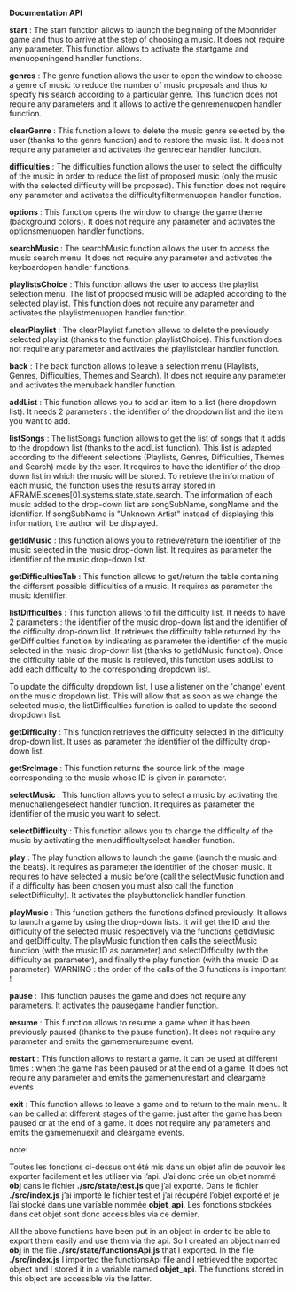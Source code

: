 ﻿**Documentation API** 

**start** : The start function allows to launch the beginning of the Moonrider game and thus to arrive at the step of choosing a music. It does not require any parameter. This function allows to activate the startgame and menuopeningend handler functions.

**genres** : The genre function allows the user to open the window to choose a genre of music to reduce the number of music proposals and thus to specify his search according to a particular genre. This function does not require any parameters and it allows to active the genremenuopen handler function. 

**clearGenre** : This function allows to delete the music genre selected by the user (thanks to the genre function) and to restore the music list. It does not require any parameter and activates the genreclear handler function.

**difficulties** : The difficulties function allows the user to select the difficulty of the music in order to reduce the list of proposed music (only the music with the selected difficulty will be proposed). This function does not require any parameter and activates the difficultyfiltermenuopen handler function. 

**options** : This function opens the window to change the game theme (background colors). It does not require any parameter and activates the optionsmenuopen handler functions.

**searchMusic** : The searchMusic function allows the user to access the music search menu. It does not require any parameter and activates the keyboardopen handler functions.

**playlistsChoice** : This function allows the user to access the playlist selection menu. The list of proposed music will be adapted according to the selected playlist. This function does not require any parameter and activates the playlistmenuopen handler function.

**clearPlaylist** : The clearPlaylist function allows to delete the previously selected playlist (thanks to the function playlistChoice). This function does not require any parameter and activates the playlistclear handler function.

**back** : The back function allows to leave a selection menu (Playlists, Genres, Difficulties, Themes and Search). It does not require any parameter and activates the menuback handler function.

**addList** : This function allows you to add an item to a list (here dropdown list). It needs 2 parameters : the identifier of the dropdown list and the item you want to add.

**listSongs** : The listSongs function allows to get the list of songs that it adds to the dropdown list (thanks to the addList function). This list is adapted according to the different selections (Playlists, Genres, Difficulties, Themes and Search) made by the user. It requires to have the identifier of the drop-down list in which the music will be stored. To retrieve the information of each music, the function uses the results array stored in AFRAME.scenes[0].systems.state.state.search. The information of each music added to the drop-down list are songSubName, songName and the identifier. If songSubName is "Unknown Artist" instead of displaying this information, the author will be displayed.

**getIdMusic** : this function allows you to retrieve/return the identifier of the music selected in the music drop-down list. It requires as parameter the identifier of the music drop-down list.

**getDifficultiesTab** : This function allows to get/return the table containing the different possible difficulties of a music. It requires as parameter the music identifier.

**listDifficulties** : This function allows to fill the difficulty list. It needs to have 2 parameters : the identifier of the music drop-down list and the identifier of the difficulty drop-down list. It retrieves the difficulty table returned by the getDifficulties function by indicating as parameter the identifier of the music selected in the music drop-down list (thanks to getIdMusic function). Once the difficulty table of the music is retrieved, this function uses addList to add each difficulty to the corresponding dropdown list. 

To update the difficulty dropdown list, I use a listener on the 'change' event on the music dropdown list. This will allow that as soon as we change the selected music, the listDifficulties function is called to update the second dropdown list. 

**getDifficulty** : This function retrieves the difficulty selected in the difficulty drop-down list. It uses as parameter the identifier of the difficulty drop-down list.

**getSrcImage** : This function returns the source link of the image corresponding to the music whose ID is given in parameter.

**selectMusic** : This function allows you to select a music by activating the menuchallengeselect handler function. It requires as parameter the identifier of the music you want to select.

**selectDifficulty** : This function allows you to change the difficulty of the music by activating the menudifficultyselect handler function.

**play** : The play function allows to launch the game (launch the music and the beats). It requires as parameter the identifier of the chosen music. It requires to have selected a music before (call the selectMusic function and if a difficulty has been chosen you must also call the function selectDifficulty). It activates the playbuttonclick handler function.

**playMusic** : This function gathers the functions defined previously. It allows to launch a game by using the drop-down lists. It will get the ID and the difficulty of the selected music respectively via the functions getIdMusic and getDifficulty. The playMusic function then calls the selectMusic function (with the music ID as parameter) and selectDifficulty (with the difficulty as parameter), and finally the play function (with the music ID as parameter). WARNING : the order of the calls of the 3 functions is important ! 

**pause** : This function pauses the game and does not require any parameters. It activates the pausegame handler function.

**resume** : This function allows to resume a game when it has been previously paused (thanks to the pause function). It does not require any parameter and emits the gamemenuresume  event.

**restart** : This function allows to restart a game. It can be used at different times : when the game has been paused or at the end of a game. It does not require any parameter and emits the gamemenurestart and cleargame events

**exit** : This function allows to leave a game and to return to the main menu. It can be called at different stages of the game: just after the game has been paused or at the end of a game. It does not require any parameters and emits the gamemenuexit and cleargame events. 


note: 

Toutes les fonctions ci-dessus ont été mis dans un objet afin de pouvoir les exporter facilement et les utiliser via l’api. J’ai donc crée un objet nommé **obj** dans le fichier **./src/state/test.js** que j’ai exporté. Dans le fichier **./src/index.js** j’ai importé le fichier test et j’ai récupéré l’objet exporté et je l’ai stocké dans une variable nommée **objet\_api**. Les fonctions stockées dans cet objet sont donc accessibles via ce dernier. 

All the above functions have been put in an object in order to be able to export them easily and use them via the api. So I created an object named **obj** in the file **./src/state/functionsApi.js** that I exported. In the file **./src/index.js** I imported the functionsApi file and I retrieved the exported object and I stored it in a variable named **objet\_api**. The functions stored in this object are accessible via the latter. 
